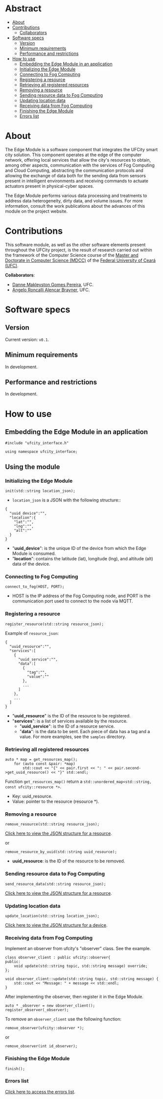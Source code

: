 # Abstract
* [About](#anchor_about)
* [Contributions](#anchor_contributions)
  * [Collaborators](#anchor_colab)
* [Software specs](#anchor_especifications)
  * [Version](#anchor_version)
  * [Minimum requirements](#anchor_minimum_requirements)
  * [Performance and restrictions](#anchor_restrictions)
* [How to use](#anchor_usage)
  * [Embedding the Edge Module in an application](#anchor_include)
  * [Initializing the Edge Module](#anchor_init)
  * [Connecting to Fog Computing](#anchor_connecting_to_fog_computing)
  * [Registering a resource](#anchor_registering_resoruce)
  * [Retrieving all registered resources](#anchor_get_resources)
  * [Removing a resource](#anchor_removing_resource)
  * [Sending resource data to Fog Computing](#anchor_send_resource_data)
  * [Updating location data](#anchor_location_data)
  * [Receiving data from Fog Computing](#anchor_receive_command_data)
  * [Finishing the Edge Module](#anchor_finishing_edge_module)
  * [Errors list](#anchor_error_list)

[//]: # (* [Abordagens e tecnologias utilizadas]&#40;#anchor_enable_tools&#41;)

[//]: # (  * [Semântica]&#40;#anchor_semantic&#41;)

[//]: # (  * [Limpeza de dados]&#40;#anchor_data_cleasing&#41;)

[//]: # (  * [Filtro e agrupamento de dados]&#40;#anchor_aggregation&#41;)

[//]: # (  * [Compressor de mensagens]&#40;#anchor_compression&#41;)

[//]: # (  * [Procolo de comunicação]&#40;#anchor_protocol&#41;)

[//]: # (  * [Políticas de segurança]&#40;#anchor_security&#41;)

[//]: # (* [Licenças]&#40;#anchor_licenses&#41;)

# About <a id="anchor_about"></a>
The Edge Module is a software component that integrates the UFCity smart city solution. This component operates at the edge of the computer network, offering local services that allow the city's resources to obtain, among other aspects, communication with the services of Fog Computing and Cloud Computing, abstracting the communication protocols and allowing the exchange of data both for the sending data from sensors present in intelligent environments and receiving commands to actuate actuators present in physical-cyber spaces.

The Edge Module performs various data processing and treatments to address data heterogeneity, dirty data, and volume issues. For more information, consult the work publications about the advances of this module on the project website.

# Contributions <a id="anchor_contributions"></a>
This software module, as well as the other software elements present throughout the UFCity project, is the result of research carried out within the framework of the Computer Science course of the [Master and Doctorate in Computer Science (MDCC)](http://www.mdcc.ufc.br/) of the [Federal University of Ceará (UFC)](https://www.ufc.br/).

**Collaborators**: <a id="anchor_colab"></a>

* [Danne Makleyston Gomes Pereira](http://lattes.cnpq.br/2002489019346835), UFC.
* [Angelo Roncalli Alencar Brayner](http://lattes.cnpq.br/3895469714548887), UFC.

# Software specs <a id="anchor_especifications"></a>
## Version
Current version: `v0.1`.

## Minimum requirements <a id="anchor_minimum_riquerements"></a>
In development.

## Performance and restrictions <a id="anchor_restrictions"></a>
In development.

# How to use <a id="anchor_usage"></a>
## Embedding the Edge Module in an application <a id="anchor_include"></a>
```
#include "ufcity_interface.h"

using namespace ufcity_interface;
```

## Using the module  
### Initializing the Edge Module <a id="anchor_init"></a>
```
init(std::string location_json);
```
* `location_json` is a JSON with the following structure::<a id="anchor_location_json"></a>
```
{
  "uuid_device":"",
  "location":{
    "lat":"",
    "lng":"",
    "alt":""
  }
}
```
* "**uuid_device**": is the unique ID of the device from which the Edge Module is consumed.
* "**location**": contains the latitude (lat), longitude (lng), and altitude (alt) data of the device. 

### Connecting to Fog Computing <a id="anchor_connecting_to_fog_computing"></a>

```
connect_to_fog(HOST, PORT);
```
* HOST is the IP address of the Fog Computing node, and PORT is the communication port used to connect to the node via MQTT.

### Registering a resource <a id="anchor_registering"></a>
```
register_resource(std::string resource_json);
```
Example of `resource_json`:<a id="anchor_resource_json"></a> 
``` 
{
  "uuid_resource":"",
  "services":[
    {
      "uuid_service":"",
      "data":[
        {
          "tag":"",
          "value":""
        },
        ...
      ]
    },
    ...
  ]
}
```
* "**uuid_resource**" is the ID of the resource to be registered.
* "**services**": is a list of services available by the resource.
  * "**uuid_service**": is the ID of a resource service.
  * "**data**": is the data to be sent. Each piece of data has a tag and a value. For more examples, see the ```samples``` directory.

### Retrieving all registered resources <a id="anchor_get_resources"></a>
```
auto * map = get_resources_map();
    for (auto const &pair: *map) 
        std::cout << "{" << pair.first << ": " << pair.second->get_uuid_resource() << "}" std::endl;
```
Function ```get_resources_map()``` return a ```std::unordered_map<std::string, const ufcity::resource *>```.
* Key: uuid_resource.
* Value: pointer to the resource (resource *).

### Removing a resource <a id="anchor_removing"></a>
```
remove_resource(std::string resource_json);
```
[Click here to view the JSON structure for a resource](#anchor_resource_json).

or
```
remove_resource_by_uuid(std::string uuid_resource);
```
* **uuid_resource**: is the ID of the resource to be removed.
### Sending resource data to Fog Computing <a id="anchor_send_resource_data"></a>
```
send_resource_data(std::string resource_json);
```
[Click here to view the JSON structure for a resource](#anchor_resource_json).

### Updating location data <a id="anchor_location_data"></a>
```
update_location(std::string location_json);
```
[Click here to view the JSON structure for a device](#anchor_init).

### Receiving data from Fog Computing <a id="anchor_receive_command_data"></a>
Implement an observer from ufcity's "observer" class. See the example.

```
class observer_client : public ufcity::observer{
public:
    void update(std::string topic, std::string message) override;
};

void observer_client::update(std::string topic, std::string message) {
    std::cout << "Message: " + message << std::endl;
}
```
After implementing the observer, then register it in the Edge Module.
```
auto * _observer = new observer_client();
register_observer(_observer);
```
To remove an ```observer_client``` use the following function:
```
remove_observer(ufcity::observer *);
```
or
```
remove_observer(int id_observer);
```
### Finishing the Edge Module <a id="anchor_finishing_edge_module"></a>
```
finish();
```
### Errors list <a id="anchor_error_list"></a>
[Click here to access the errors list](error/error_list.h).